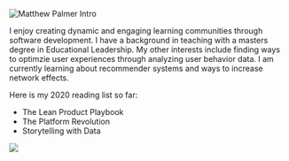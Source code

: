 
![Matthew Palmer Intro](https://i.ibb.co/ZWvJb7F/ezgif-com-video-to-gif-1.gif)

I enjoy creating dynamic and engaging learning communities through software development. I have a background in teaching with a masters degree in Educational Leadership. My other interests include finding ways to optimzie user experiences through analyzing user behavior data. I am currently learning about recommender systems and ways to increase network effects. 

Here is my 2020 reading list so far:

* The Lean Product Playbook
* The Platform Revolution
* Storytelling with Data

![](https://visitor-badge.glitch.me/badge?page_id=palmermo.palmermo)

<!--
**palmermo/palmermo** is a ✨ _special_ ✨ repository because its `README.md` (this file) appears on your GitHub profile.

-->
